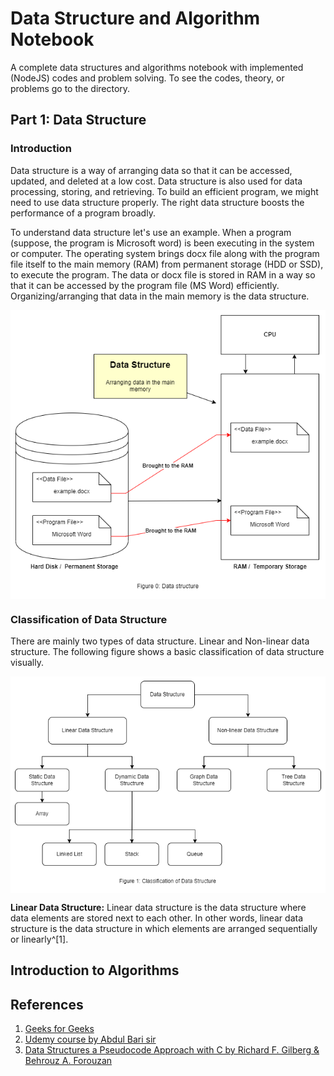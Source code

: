 # Data Structure and Algorithm Notebook

A complete data structures and algorithms notebook with implemented (NodeJS) codes and problem solving. To see the codes, theory, or problems go to the directory.

## Part 1: Data Structure

### Introduction

Data structure is a way of arranging data so that it can be accessed, updated, and deleted at a low cost. Data structure is also used for data processing, storing, and retrieving. To build an efficient program, we might need to use data structure properly. The right data structure boosts the performance of a program broadly.

To understand data structure let's use an example. When a program (suppose, the program is Microsoft word) is been executing in the system or computer. The operating system brings docx file along with the program file itself to the main memory (RAM) from permanent storage (HDD or SSD), to execute the program. The data or docx file is stored in RAM in a way so that it can be accessed by the program file (MS Word) efficiently. Organizing/arranging that data in the main memory is the data structure.

<p align="center">
  <img src="assets/Fig0.IntroductionToDS.drawio.png"
    alt="Introduction of Data Structure"
    style="display: block; margin: 0 auto" />
</p>

### Classification of Data Structure

There are mainly two types of data structure. Linear and Non-linear data structure. The following figure shows a basic classification of data structure visually.

<p align="center">
  <img src="assets/Fig1.ClassificationOfDataStructure.drawio.png"
    alt="Classification of Data Structure"
    style="display: block; margin: 0 auto" />
</p>

**Linear Data Structure:** Linear data structure is the data structure where data elements are stored next to each other. In other words, linear data structure is the data structure in which elements are arranged sequentially or linearly^[1].

## Introduction to Algorithms


## References

1. [Geeks for Geeks](https://www.geeksforgeeks.org/)
2. [Udemy course by Abdul Bari sir](https://www.udemy.com/course/datastructurescncpp/)
3. [Data Structures a Pseudocode Approach with C by Richard F. Gilberg & Behrouz A. Forouzan](https://www.amazon.com/Data-Structures-Pseudocode-Approach-C/dp/0534390803)
